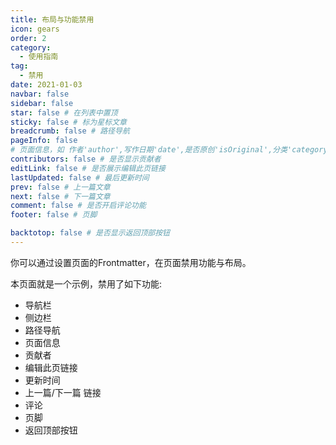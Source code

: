 ```yaml
---
title: 布局与功能禁用
icon: gears
order: 2
category:
  - 使用指南
tag:
  - 禁用
date: 2021-01-03
navbar: false
sidebar: false
star: false # 在列表中置顶
sticky: false # 标为星标文章
breadcrumb: false # 路径导航
pageInfo: false 
# 页面信息，如 作者'author',写作日期'date',是否原创'isOriginal',分类'category',标签'tag'
contributors: false # 是否显示贡献者
editLink: false # 是否展示编辑此页链接
lastUpdated: false # 最后更新时间
prev: false # 上一篇文章
next: false # 下一篇文章
comment: false # 是否开启评论功能
footer: false # 页脚

backtotop: false # 是否显示返回顶部按钮
---
```


你可以通过设置页面的Frontmatter，在页面禁用功能与布局。

<!-- more -->

本页面就是一个示例，禁用了如下功能:

- 导航栏
- 侧边栏
- 路径导航
- 页面信息
- 贡献者
- 编辑此页链接
- 更新时间
- 上一篇/下一篇 链接
- 评论
- 页脚
- 返回顶部按钮
